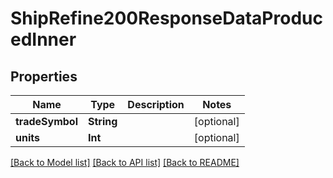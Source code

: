 # ShipRefine200ResponseDataProducedInner

## Properties
Name | Type | Description | Notes
------------ | ------------- | ------------- | -------------
**tradeSymbol** | **String** |  | [optional] 
**units** | **Int** |  | [optional] 

[[Back to Model list]](../README.md#documentation-for-models) [[Back to API list]](../README.md#documentation-for-api-endpoints) [[Back to README]](../README.md)


